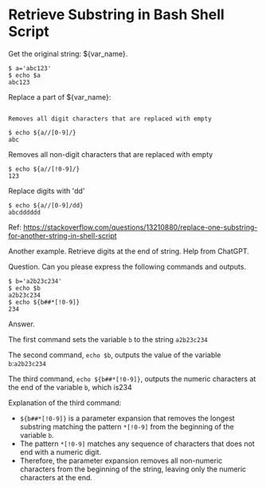 # Retrieve Substring in Bash Shell Script

Get the original string: ${var_name}.

```plaintext
$ a='abc123'
$ echo $a
abc123
```

Replace a part of ${var_name}:

```plaintext

Removes all digit characters that are replaced with empty

$ echo ${a//[0-9]/}
abc
```

Removes all non-digit characters that are replaced with empty

```plaintext
$ echo ${a//[!0-9]/}
123
```

Replace digits with 'dd'

```plaintext
$ echo ${a//[0-9]/dd}
abcdddddd
```

Ref: <https://stackoverflow.com/questions/13210880/replace-one-substring-for-another-string-in-shell-script>


Another example. Retrieve digits at the end of string. Help from ChatGPT.

Question. Can you please express the following commands and outputs.

```plaintext
$ b='a2b23c234'
$ echo $b
a2b23c234
$ echo ${b##*[!0-9]}
234
```

Answer.

The first command sets the variable `b` to the string `a2b23c234`

The second command, `echo $b`, outputs the value of the variable `b`:`a2b23c234` 

The third command, `echo ${b##*[!0-9]}`, outputs the numeric characters at the end of the variable `b`, which is234

Explanation of the third command:
- `${b##*[!0-9]}` is a parameter expansion that removes the longest substring matching the pattern `*[!0-9]` from the beginning of the variable `b`.
- The pattern `*[!0-9]` matches any sequence of characters that does not end with a numeric digit.
- Therefore, the parameter expansion removes all non-numeric characters from the beginning of the string, leaving only the numeric characters at the end.